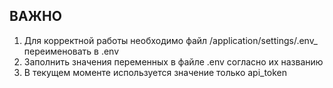 ## ВАЖНО
1. Для корректной работы необходимо файл /application/settings/.env_ переименовать в .env
2. Заполнить значения переменных в файле .env согласно их названию
3. В текущем моменте используется значение только api_token
